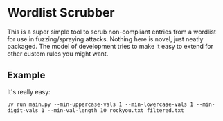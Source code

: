# Wordlist Scrubber
This is a super simple tool to scrub non-compliant entries from a wordlist for use in fuzzing/spraying attacks. Nothing here is novel, just neatly packaged. The model of development tries to make it easy to extend for other custom rules you might want.

## Example
It's really easy:
```shell
uv run main.py --min-uppercase-vals 1 --min-lowercase-vals 1 --min-digit-vals 1 --min-val-length 10 rockyou.txt filtered.txt
```